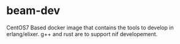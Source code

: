 # beam-dev

CentOS7 Based docker image that contains the tools to develop in erlang/elixer. g++ and rust are to support nif developement.
